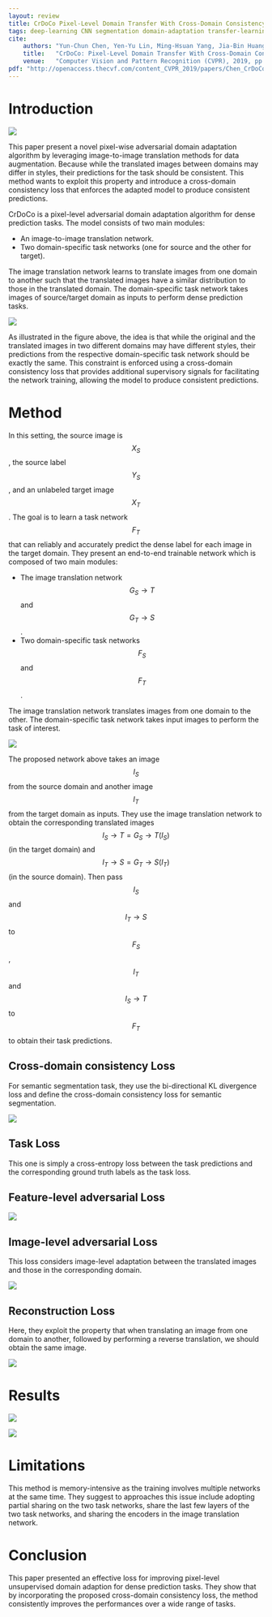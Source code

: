 ```yaml
---
layout: review
title: CrDoCo Pixel-Level Domain Transfer With Cross-Domain Consistency
tags: deep-learning CNN segmentation domain-adaptation transfer-learning adversarial 
cite:
    authors: "Yun-Chun Chen, Yen-Yu Lin, Ming-Hsuan Yang, Jia-Bin Huang"
    title:   "CrDoCo: Pixel-Level Domain Transfer With Cross-Domain Consistency"
    venue:   "Computer Vision and Pattern Recognition (CVPR), 2019, pp. 1791-1800"
pdf: "http://openaccess.thecvf.com/content_CVPR_2019/papers/Chen_CrDoCo_Pixel-Level_Domain_Transfer_With_Cross-Domain_Consistency_CVPR_2019_paper.pdf"
---
```



# Introduction

![](/article/images/CrDoCo/dataset.png)

This paper present a novel pixel-wise adversarial domain adaptation algorithm by leveraging image-to-image translation methods for data augmentation.
Because while the translated images between domains may differ in styles, their predictions for the task should be consistent.
This method wants to exploit this property and introduce a cross-domain consistency loss that enforces the adapted model to produce consistent predictions.


CrDoCo is a pixel-level adversarial domain adaptation algorithm for dense prediction tasks.
The model consists of two main modules:
- An image-to-image translation network.
- Two domain-specific task networks (one for source and the other for target).

The image translation network learns to translate images from one domain to another such that the translated images have a similar distribution to those in the translated domain.
The domain-specific task network takes images of source/target domain as inputs to perform dense prediction tasks.

![](/article/images/CrDoCo/mainidea.png)

As illustrated in the figure above, the idea is that while the original and the translated images in two different domains may have different styles, their predictions from the respective domain-specific task network should be exactly the same.
This constraint is enforced using a cross-domain consistency loss that provides additional supervisory signals for facilitating the network training, allowing the model to produce consistent predictions.

# Method

In this setting, the source image is $$X_S$$, the source label $$Y_S$$, and an unlabeled target image $$X_T$$.
The goal is to learn a task network $$F_T$$ that can reliably and accurately predict the dense label for each image in the target domain.
They present an end-to-end trainable network which is composed of two main modules:
- The image translation network $$G_S \rightarrow T$$ and $$G_T \rightarrow S$$.
- Two domain-specific task networks $$F_S$$ and $$F_T$$.

The image translation network translates images from one domain to the other.
The domain-specific task network takes input images to perform the task of interest.

![](/article/images/CrDoCo/method.png)

The proposed network above takes an image $$I_S$$ from the source domain and another image $$I_T$$ from the target domain as inputs.
They use the image translation network to obtain the corresponding translated images $$I_S \rightarrow T = G_S \rightarrow T (I_S)$$ (in the target domain) and $$I_T \rightarrow S = G_T \rightarrow S(I_T)$$ (in the source domain).
Then pass $$I_S$$ and $$I_T \rightarrow S$$ to $$F_S$$, $$I_T$$ and $$I_S \rightarrow T$$ to $$F_T$$ to obtain their task predictions.

## Cross-domain consistency Loss

For semantic segmentation task, they use the bi-directional KL divergence loss and define the cross-domain consistency loss for semantic segmentation.

![](/article/images/CrDoCo/consistency.png)

## Task Loss

This one is simply a cross-entropy loss between the task predictions and the corresponding ground truth labels as the task loss.

## Feature-level adversarial Loss

![](/article/images/CrDoCo/feature-level.png)

## Image-level adversarial Loss

This loss considers image-level adaptation between the translated images and those in the corresponding domain.

![](/article/images/CrDoCo/image-level.png)

## Reconstruction Loss

Here, they exploit the property that when translating an image from one domain to another, followed by performing a reverse translation, we should obtain the same image.

![](/article/images/CrDoCo/reconstruction.png)

# Results

![](/article/images/CrDoCo/results.png)

![](/article/images/CrDoCo/otherresults.png)

# Limitations

This method is memory-intensive as the training involves multiple networks at the same time.
They suggest to approaches this issue include adopting partial sharing on the two task networks, share the last few layers of the two task networks, and sharing the encoders in the image translation network.

# Conclusion

This paper presented an effective loss for improving pixel-level unsupervised domain adaption for dense prediction tasks.
They show that by incorporating the proposed cross-domain consistency loss, the method consistently improves the performances over a wide range of tasks.
